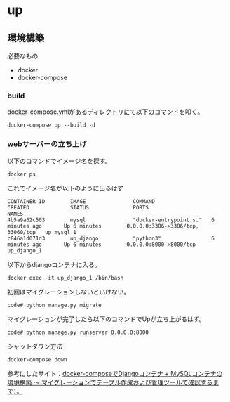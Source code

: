 # up

## 環境構築

必要なもの

- docker
- docker-compose

### build

docker-compose.ymlがあるディレクトリにて以下のコマンドを叩く。

```
docker-compose up --build -d
```

### webサーバーの立ち上げ

以下のコマンドでイメージ名を探す。

```
docker ps
```

これでイメージ名が以下のように出るはず

```
CONTAINER ID        IMAGE               COMMAND                  CREATED             STATUS              PORTS                               NAMES
4b5a9a62c503        mysql               "docker-entrypoint.s…"   6 minutes ago       Up 6 minutes        0.0.0.0:3306->3306/tcp, 33060/tcp   up_mysql_1
c846a1d071d3        up_django           "python3"                6 minutes ago       Up 6 minutes        0.0.0.0:8000->8000/tcp              up_django_1

```

以下からdjangoコンテナに入る。

```
docker exec -it up_django_1 /bin/bash
```

初回はマイグレーションしないといけない。

```
code# python manage.py migrate
```

マイグレーションが完了したら以下のコマンドでUpが立ち上がるはず。

```
code# python manage.py runserver 0.0.0.0:8000
```

シャットダウン方法

```
docker-compose down
```


参考にしたサイト：[docker-composeでDjangoコンテナ + MySQLコンテナの環境構築 〜 マイグレーションでテーブル作成および管理ツールで確認するまで）。](https://qiita.com/Butterthon/items/e85825d3eff6559a1cf1)
